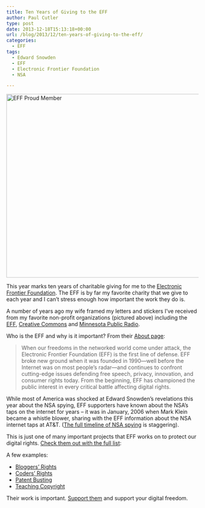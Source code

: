 ```yaml
---
title: Ten Years of Giving to the EFF
author: Paul Cutler
type: post
date: 2013-12-18T15:13:18+00:00
url: /blog/2013/12/ten-years-of-giving-to-the-eff/
categories:
  - EFF
tags:
  - Edward Snowden
  - EFF
  - Electronic Frontier Foundation
  - NSA

---
```

[<img alt="EFF Proud Member" src="https://i2.wp.com/farm6.staticflickr.com/5523/11435762276_33339de675_z.jpg?resize=640%2C480" width="640" height="480" data-recalc-dims="1" />][1]

This year marks ten years of charitable giving for me to the [Electronic Frontier Foundation][2]. The EFF is by far my favorite charity that we give to each year and I can&#8217;t stress enough how important the work they do is.

A number of years ago my wife framed my letters and stickers I&#8217;ve received from my favorite non-profit organizations (pictured above) including the [EFF][2], [Creative Commons][3] and [Minnesota Public Radio][4].

Who is the EFF and why is it important? From their [About page][5]:

> When our freedoms in the networked world come under attack, the Electronic Frontier Foundation (EFF) is the first line of defense. EFF broke new ground when it was founded in 1990—well before the Internet was on most people&#8217;s radar—and continues to confront cutting-edge issues defending free speech, privacy, innovation, and consumer rights today. From the beginning, EFF has championed the public interest in every critical battle affecting digital rights.

While most of America was shocked at Edward Snowden&#8217;s revelations this year about the NSA spying, EFF supporters have known about the NSA&#8217;s taps on the internet for years &#8211; it was in January, 2006 when Mark Klein became a whistle blower, sharing with the EFF information about the NSA internet taps at AT&T. ([The full timeline of NSA spying][6] is staggering).

This is just one of many important projects that EFF works on to protect our digital rights. [Check them out with the full list][7]:

A few examples:

  * [Bloggers&#8217; Rights][8]
  * [Coders&#8217; Rights][9]
  * [Patent Busting][10]
  * [Teaching Copyright][11]

Their work is important. [Support them][12] and support your digital freedom.

 [1]: http://www.flickr.com/photos/silwenae/11435762276/ "EFF Proud Member by pcutler, on Flickr"
 [2]: http://www.eff.org
 [3]: http://www.creativecommons.org
 [4]: http://www.mpr.org
 [5]: https://www.eff.org/about
 [6]: https://www.eff.org/nsa-spying/timeline
 [7]: https://www.eff.org/work
 [8]: https://www.eff.org/bloggers
 [9]: https://www.eff.org/issues/coders
 [10]: https://w2.eff.org/patent/
 [11]: http://www.teachingcopyright.org/
 [12]: https://supporters.eff.org/donate
